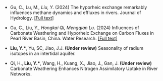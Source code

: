 - Gu, C., Lu, M.*, </strong>Liu, Y.*</strong> (2024) The hyporheic exchange remarkably influences methane dynamics and effluxes in rivers. Journal of Hydrology. [[Full text]](https://doi.org/10.1016/j.jhydrol.2024.132400)

- Gu, C., </strong>Liu, Y.*</strong>, Hongkai Qi, Mengqian Lu*. (2024) Influences of Carbonate Weathering and Hyporheic Exchange on Carbon Fluxes in Pearl River Basin, China. Water Research. [[Full text]](https://doi.org/10.1016/j.watres.2024.122014)

- <strong>Liu, Y.*</strong>, Yu, SC, Jiao, J.J. <strong>(Under review)</strong> Seasonality of radium isotopes in an intertidal aquifer.

- Qi, H., <strong>Liu, Y.*</strong>, Wang, H., Kuang, X., Jiao, J., Gan, J. <strong>(Under review)</strong> Carbonate Weathering Enhances Nitrogen Assimilatory Uptake in River Networks.



